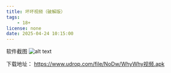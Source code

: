 ```yaml
---
title: 坏坏视频（破解版）
tags:
    - 18+
license: none
date: 2025-04-24 10:15:00
---
```


软件截图
![alt text](https://hv.z.wiki/autoupload/20250424/B8IF/1080X2208/%E5%BE%AE%E4%BF%A1%E5%9B%BE%E7%89%87-20250424044807.jpg)

下载地址：
https://www.udrop.com/file/NoDw/WhyWhy视频.apk



